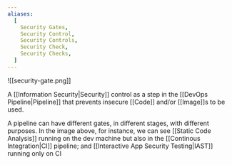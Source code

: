 ```yaml
---
aliases:
  [
    Security Gates,
    Security Control,
    Security Controls,
    Security Check,
    Security Checks,
  ]
---
```


![[security-gate.png]]

A [[Information Security|Security]] control as a step in the [[DevOps Pipeline|Pipeline]] that prevents insecure [[Code]] and/or [[Image]]s to be used.

A pipeline can have different gates, in different stages, with different purposes. In the image above, for instance, we can see [[Static Code Analysis]] running on the dev machine but also in the [[Continous Integration|CI]] pipeline; and [[Interactive App Security Testing|IAST]] running only on CI
